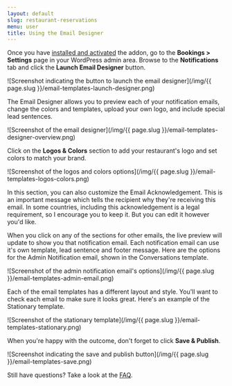 ```yaml
---
layout: default
slug: restaurant-reservations
menu: user
title: Using the Email Designer
---
```

Once you have [installed and activated](install) the addon, go to the **Bookings > Settings** page in your WordPress admin area. Browse to the **Notifications** tab and click the **Launch Email Designer** button.

![Screenshot indicating the button to launch the email designer](/img/{{ page.slug }}/email-templates-launch-designer.png)

The Email Designer allows you to preview each of your notification emails, change the colors and templates, upload your own logo, and include special lead sentences.

![Screenshot of the email designer](/img/{{ page.slug }}/email-templates-designer-overview.png)

Click on the **Logos & Colors** section to add your restaurant's logo and set colors to match your brand.

![Screenshot of the logos and colors options](/img/{{ page.slug }}/email-templates-logos-colors.png)

In this section, you can also customize the Email Acknowledgement. This is an important message which tells the recipient why they're receiving this email. In some countries, including this acknowledgement is a legal requirement, so I encourage you to keep it. But you can edit it however you'd like.

When you click on any of the sections for other emails, the live preview will update to show you that notification email. Each notification email can use it's own template, lead sentence and footer message. Here are the options for the Admin Notification email, shown in the Conversations template.

![Screenshot of the admin notification email's options](/img/{{ page.slug }}/email-templates-admin-email.png)

Each of the email templates has a different layout and style. You'll want to check each email to make sure it looks great. Here's an example of the Stationary template.

![Screenshot of the stationary template](/img/{{ page.slug }}/email-templates-stationary.png)

When you're happy with the outcome, don't forget to click **Save & Publish**.

![Screenshot indicating the save and publish button](/img/{{ page.slug }}/email-templates-save.png)

Still have questions? Take a look at the [FAQ](faq).
